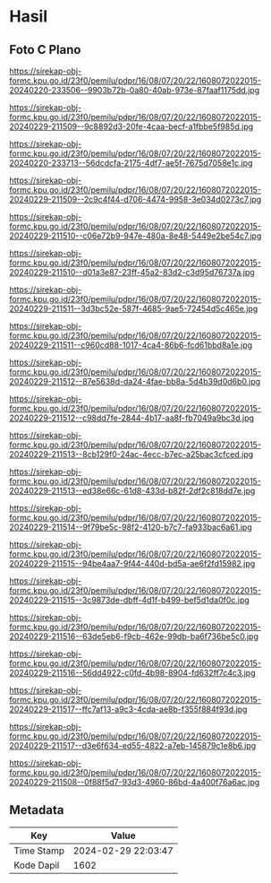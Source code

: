 # Hasil

## Foto C Plano

https://sirekap-obj-formc.kpu.go.id/23f0/pemilu/pdpr/16/08/07/20/22/1608072022015-20240220-233506--9903b72b-0a80-40ab-973e-87faaf1175dd.jpg

https://sirekap-obj-formc.kpu.go.id/23f0/pemilu/pdpr/16/08/07/20/22/1608072022015-20240229-211509--9c8892d3-20fe-4caa-becf-a1fbbe5f985d.jpg

https://sirekap-obj-formc.kpu.go.id/23f0/pemilu/pdpr/16/08/07/20/22/1608072022015-20240220-233713--56dcdcfa-2175-4df7-ae5f-7675d7058e1c.jpg

https://sirekap-obj-formc.kpu.go.id/23f0/pemilu/pdpr/16/08/07/20/22/1608072022015-20240229-211509--2c9c4f44-d706-4474-9958-3e034d0273c7.jpg

https://sirekap-obj-formc.kpu.go.id/23f0/pemilu/pdpr/16/08/07/20/22/1608072022015-20240229-211510--c06e72b9-947e-480a-8e48-5449e2be54c7.jpg

https://sirekap-obj-formc.kpu.go.id/23f0/pemilu/pdpr/16/08/07/20/22/1608072022015-20240229-211510--d01a3e87-23ff-45a2-83d2-c3d95d76737a.jpg

https://sirekap-obj-formc.kpu.go.id/23f0/pemilu/pdpr/16/08/07/20/22/1608072022015-20240229-211511--3d3bc52e-587f-4685-9ae5-72454d5c465e.jpg

https://sirekap-obj-formc.kpu.go.id/23f0/pemilu/pdpr/16/08/07/20/22/1608072022015-20240229-211511--c960cd88-1017-4ca4-86b6-fcd61bbd8a1e.jpg

https://sirekap-obj-formc.kpu.go.id/23f0/pemilu/pdpr/16/08/07/20/22/1608072022015-20240229-211512--87e5638d-da24-4fae-bb8a-5d4b39d0d6b0.jpg

https://sirekap-obj-formc.kpu.go.id/23f0/pemilu/pdpr/16/08/07/20/22/1608072022015-20240229-211512--c98dd7fe-2844-4b17-aa8f-fb7049a9bc3d.jpg

https://sirekap-obj-formc.kpu.go.id/23f0/pemilu/pdpr/16/08/07/20/22/1608072022015-20240229-211513--8cb129f0-24ac-4ecc-b7ec-a25bac3cfced.jpg

https://sirekap-obj-formc.kpu.go.id/23f0/pemilu/pdpr/16/08/07/20/22/1608072022015-20240229-211513--ed38e66c-61d8-433d-b82f-2df2c818dd7e.jpg

https://sirekap-obj-formc.kpu.go.id/23f0/pemilu/pdpr/16/08/07/20/22/1608072022015-20240229-211514--9f79be5c-98f2-4120-b7c7-fa933bac6a61.jpg

https://sirekap-obj-formc.kpu.go.id/23f0/pemilu/pdpr/16/08/07/20/22/1608072022015-20240229-211515--94be4aa7-9f44-440d-bd5a-ae6f2fd15982.jpg

https://sirekap-obj-formc.kpu.go.id/23f0/pemilu/pdpr/16/08/07/20/22/1608072022015-20240229-211515--3c9873de-dbff-4d1f-b499-bef5d1da0f0c.jpg

https://sirekap-obj-formc.kpu.go.id/23f0/pemilu/pdpr/16/08/07/20/22/1608072022015-20240229-211516--63de5eb6-f9cb-462e-99db-ba6f736be5c0.jpg

https://sirekap-obj-formc.kpu.go.id/23f0/pemilu/pdpr/16/08/07/20/22/1608072022015-20240229-211516--56dd4922-c0fd-4b98-8904-fd632ff7c4c3.jpg

https://sirekap-obj-formc.kpu.go.id/23f0/pemilu/pdpr/16/08/07/20/22/1608072022015-20240229-211517--ffc7af13-a9c3-4cda-ae8b-f355f884f93d.jpg

https://sirekap-obj-formc.kpu.go.id/23f0/pemilu/pdpr/16/08/07/20/22/1608072022015-20240229-211517--d3e6f634-ed55-4822-a7eb-145879c1e8b6.jpg

https://sirekap-obj-formc.kpu.go.id/23f0/pemilu/pdpr/16/08/07/20/22/1608072022015-20240229-211508--0f88f5d7-93d3-4960-86bd-4a400f76a6ac.jpg


## Metadata

| Key        | Value               |
| ---------- | ------------------- |
| Time Stamp | 2024-02-29 22:03:47 |
| Kode Dapil | 1602                |



